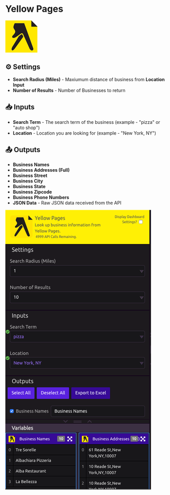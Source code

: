# Yellow Pages

![Look up business information from Yellow Pages.](../../.gitbook/assets/yellow_pages%20%281%29.png)

## ⚙ Settings

* **Search Radius \(Miles\)** - Maxiumum distance of business from **Location Input**
* **Number of Results** - Number of Businesses to return

## 📥 Inputs

* **Search Term** - The search term of the business \(example - "pizza" or "auto shop"\)
* **Location** - Location you are looking for \(example - "New York, NY"\)

## 📤 Outputs

* **Business Names**
* **Business Addresses \(Full\)**
* **Business Street**
* **Business City**
* **Business State**
* **Business Zipcode**
* **Business Phone Numbers**
* **JSON Data** - Raw JSON data received from the API

![](../../.gitbook/assets/yellow_pages_ex.png)

